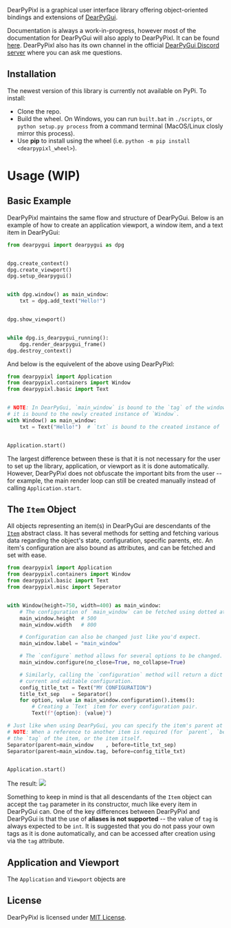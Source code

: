 DearPyPixl is a graphical user interface library offering object-oriented bindings and extensions of [DearPyGui](https://github.com/hoffstadt/DearPyGui).

Documentation is always a work-in-progress, however most of the documentation for DearPyGui will also apply to DearPyPixl. It can be found [here](https://dearpygui.readthedocs.io/en/latest/index.html). DearPyPixl also has its own channel in the official [DearPyGui Discord server](https://discord.gg/tyE7Gu4) where you can ask me questions.


## Installation
The newest version of this library is currently not available on PyPi. To install:
* Clone the repo.
* Build the wheel. On Windows, you can run `built.bat` in `./scripts`, or `python setup.py process` from a command terminal (MacOS/Linux closly mirror this process).
* Use **pip** to install using the wheel (i.e. `python -m pip install <dearpypixl_wheel>`).


# Usage (WIP)
## Basic Example
DearPyPixl maintains the same flow and structure of DearPyGui. Below is an example of how to create an application viewport, a window item, and a text item in DearPyGui:

```python
from dearpygui import dearpygui as dpg


dpg.create_context()
dpg.create_viewport()
dpg.setup_dearpygui()


with dpg.window() as main_window:
    txt = dpg.add_text("Hello!")


dpg.show_viewport()


while dpg.is_dearpygui_running():
    dpg.render_dearpygui_frame()
dpg.destroy_context()
```

And below is the equivelent of the above using DearPyPixl:

```python
from dearpypixl import Application
from dearpypixl.containers import Window
from dearpypixl.basic import Text


# NOTE: In DearPyGui, `main_window` is bound to the `tag` of the window. When using DearPyPixl,
# it is bound to the newly created instance of `Window`.
with Window() as main_window:
    txt = Text("Hello!")  # `txt` is bound to the created instance of `Text`


Application.start()
```

The largest difference between these is that it is not necessary for the user to set up the library, application, or viewport as it is done automatically. However, DearPyPixl does not obfuscate the important bits from the user -- for example, the main render loop can still be created manually instead of calling `Application.start`.

## The `Item` Object
All objects representing an item(s) in DearPyGui are descendants of the [`Item`](https://github.com/Atlamillias/dearpypixl/blob/384f064e1ce328e860717db85c2984325718d76d/dearpypixl/components/item.py#L175) abstract class. It has several methods for setting and fetching various data regarding the object's state, configuration, specific parents, etc. An item's configuration are also bound as attributes, and can be fetched and set with ease.


```python
from dearpypixl import Application
from dearpypixl.containers import Window
from dearpypixl.basic import Text
from dearpypixl.misc import Seperator


with Window(height=750, width=400) as main_window:
    # The configuration of `main_window` can be fetched using dotted attribute access.
    main_window.height  # 500
    main_window.width   # 800

    # Configuration can also be changed just like you'd expect.
    main_window.label = "main_window"

    # The `configure` method allows for several options to be changed.
    main_window.configure(no_close=True, no_collapse=True)

    # Similarly, calling the `configuration` method will return a dict of the item's
    # current and editable configuration.
    config_title_txt = Text("MY CONFIGURATION")
    title_txt_sep    = Separator()
    for option, value in main_window.configuration().items():
        # Creating a `Text` item for every configuration pair.
        Text(f"{option}: {value}")

# Just like when using DearPyGui, you can specify the item's parent at creation.
# NOTE: When a reference to another item is required (for `parent`, `before`, etc) you can pass
# the `tag` of the item, or the item itself.
Separator(parent=main_window    , before=title_txt_sep)
Separator(parent=main_window.tag, before=config_title_txt)


Application.start()
```

The result:
![](https://github.com/Atlamillias/dearpypixl/tree/main/dearpypixl/examples/images/config_ex1.png)


Something to keep in mind is that all descendants of the `Item` object can accept the `tag` parameter in its constructor, much like every item in DearPyGui can. One of the key differences between DearPyPixl and DearPyGui is that the use of **aliases is not supported** -- the value of `tag` is always expected to be `int`. It is suggested that you do not pass your own tags as it is done automatically, and can be accessed after creation using via the `tag` attribute.

## Application and Viewport
The `Application` and `Viewport` objects are  

## License
DearPyPixl is licensed under [MIT License](https://github.com/Atlamillias/DPG-Widgets/blob/main/LICENSE).
